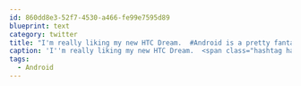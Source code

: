 ```yaml
---
id: 860dd8e3-52f7-4530-a466-fe99e7595d89
blueprint: text
category: twitter
title: "I'm really liking my new HTC Dream.  #Android is a pretty fantastic O/S, can't wait to develop with it."
caption: 'I''m really liking my new HTC Dream.  <span class="hashtag hashtag_local">#<a href="http://tweettemp.darylchymko.ca/?tag=android">Android</a> is a pretty fantastic O/S, can''t wait to develop with it.'
tags:
  - Android
---
```

